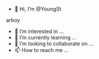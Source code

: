 - 👋 Hi, I’m @YoungSt

arboy
- 👀 I’m interested in ...
- 🌱 I’m currently learning ...
- 💞️ I’m looking to collaborate on ...
- 📫 How to reach me ...

<!---
YoungStarboy/YoungStarboy is a ✨ special ✨ repository because its `README.md` (this file) appears on your GitHub profile.
You can click the Preview link to take a look at your changes.
--->

